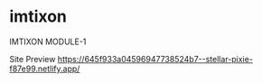 # imtixon
IMTIXON MODULE-1 

Site Preview
https://645f933a04596947738524b7--stellar-pixie-f87e99.netlify.app/

